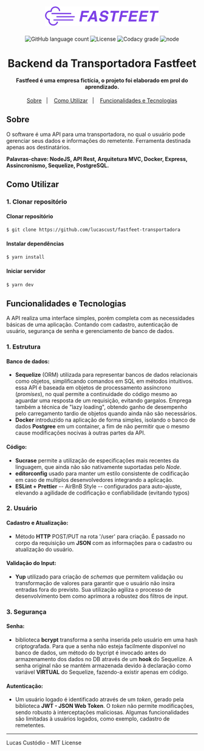 <h1 align="center">
  <img alt="Fastfeet" title="Fastfeet" src=".github/logo.png" width="300px" />
</h1>

<p align="center">
  <img alt="GitHub language count" src="https://img.shields.io/github/languages/top/lucascust/fastfeed-backend-transportadora?color=%2304D361">
  <img alt="License" src="https://img.shields.io/badge/license-MIT-%2304D361">
  <img alt="Codacy grade" src="https://img.shields.io/codacy/grade/70c8e79c83b442278f6c276ebf117ae4.svg">
  <img alt="node" src="https://img.shields.io/node/v/yarn">
</p>


<h1 align="center"> Backend da Transportadora Fastfeet </h1>

<h4 align="center">Fastfeed é uma empresa fictícia, o projeto foi elaborado em prol do aprendizado. </h4>


<p align="center">
  <a href="#sobre">Sobre</a>&nbsp;&nbsp;&nbsp;|&nbsp;&nbsp;&nbsp;
  <a href="#como-utilizar">Como Utilizar</a>&nbsp;&nbsp;&nbsp;|&nbsp;&nbsp;&nbsp;
  <a href="#funcionalidades-e-tecnologias">Funcionalidades e Tecnologias</a>
</p>

## Sobre

O software é uma API para uma transportadora, no qual o usuário pode gerenciar seus dados e informações do remetente. Ferramenta destinada apenas aos destinatários.

**Palavras-chave: NodeJS, API Rest, Arquitetura MVC, Docker, Express, Assincronismo, Sequelize, PostgreSQL.**

## Como Utilizar

### 1. Clonar repositório

#### Clonar repositório
```zsh
$ git clone https://github.com/lucascust/fastfeet-transportadora
```
#### Instalar dependências
```zsh
$ yarn install
```
#### Iniciar servidor
```zsh
$ yarn dev
```

## Funcionalidades e Tecnologias

A API realiza uma interface simples, porém completa com as necessidades básicas de uma aplicação. Contando com cadastro, autenticação de usuário, segurança de senha e gerenciamento de banco de dados.

### 1. Estrutura
#### **Banco de dados:**
  - **Sequelize** (ORM) utilizada para representar bancos de dados relacionais como objetos, simplificando comandos em SQL em métodos intuitivos. essa API é baseada em objetos de processamento assíncrono (*promises*), no qual permite a continuidade do código mesmo ao aguardar uma resposta de um requisição, evitando gargalos. Emprega também a técnica de "lazy loading", obtendo ganho de desempenho pelo carregamento tardio de objetos quando ainda não são necessários.
  - **Docker** introduzido na aplicação de forma simples, isolando o banco de dados **Postgree** em um container, a fim de não permitir que o mesmo cause modificações nocivas à outras partes da API.

#### **Código**:
  - **Sucrase** permite a utilização de especificações mais recentes da linguagem, que ainda não são nativamente suportadas pelo *Node*.
  - **editorconfig** usado para manter um estilo consistente de codificação em caso de multiplos desenvolvedores integrando a aplicação.
  - **ESLint + Prettier** -- AirBnB Style -- configurados para auto-ajuste, elevando a agilidade de codificação e confiabilidade (evitando typos)

### 2. Usuário
#### **Cadastro e Atualização:**
  - Método **HTTP** POST/PUT na rota '/user' para criação. É passado no corpo da requisição um **JSON** com as informações para o cadastro ou atualização do usuário.
#### **Validação do Input:**
  - **Yup** utilizado para criação de *schemas* que permitem validação ou transformação de valores para garantir que o usuário não insira entradas fora do previsto. Sua utilização agiliza o processo de desenvolvimento bem como aprimora a robustez dos filtros de input.

### 3. Segurança
#### **Senha**:
  - biblioteca **bcrypt** transforma a senha inserida pelo usuário em uma hash criptografada. Para que a senha não esteja facilmente disponível no banco de dados, um método do bycript é invocado antes do armazenamento dos dados no DB através de um **hook** do Sequelize. A senha original não se mantém armazenada devido à declaração como variável **VIRTUAL** do Sequelize, fazendo-a existir apenas em código.
#### **Autenticação**:
  - Um usuário logado é identificado através de um *token*, gerado pela biblioteca **JWT - JSON Web Token**. O *token* não permite modificações, sendo robusto à interceptações maliciosas. Algumas funcionalidades são limitadas à usuários logados, como exemplo, cadastro de remetentes.
---
Lucas Custódio - MIT License
